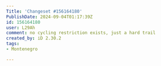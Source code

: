```yaml
---
Title: 'Changeset #156164180'
PublishDate: 2024-09-04T01:17:39Z
id: 156164180
user: L29Ah
comment: no cycling restriction exists, just a hard trail
created_by: iD 2.30.2
tags:
- Montenegro

---
```

